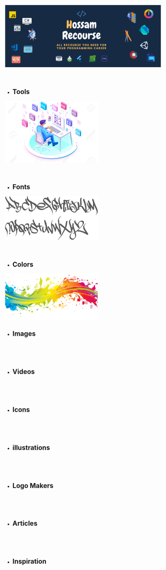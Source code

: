 <img src='Images/HossamResources.png'/>

<br/>
<br/>
<br/>

<ul>
  <li>
    <h2>Tools</h2>
  </li>
</ul>

<img src='Images/tools.jpg' width='300px'>

<br/>
<br/>
<br/>

<ul>
  <li>
    <h2>Fonts</h2>
  </li>
</ul>

<img src='Images/fonts.gif' width='300px'>

<br/>
<br/>
<br/>

<ul>
  <li>
    <h2>Colors</h2>
  </li>
</ul>

<img src='Images/colors.png' width='300px'>

<ul>
  <li>
    <h2>Images</h2>
  </li>
</ul>

<br/>
<br/>
<br/>


<ul>
  <li>
    <h2>Videos</h2>
  </li>
</ul>

<br/>
<br/>
<br/>


<ul>
  <li>
    <h2>Icons</h2>
  </li>
</ul>

<br/>
<br/>
<br/>


<ul>
  <li>
    <h2>illustrations</h2>
  </li>
</ul>

<br/>
<br/>
<br/>


<ul>
  <li>
    <h2>Logo Makers</h2>
  </li>
</ul>

<br/>
<br/>
<br/>


<ul>
  <li>
    <h2>Articles</h2>
  </li>
</ul>

<br/>
<br/>
<br/>


<ul>
  <li>
    <h2>Inspiration</h2>
  </li>
</ul>

<br/>
<br/>
<br/>


